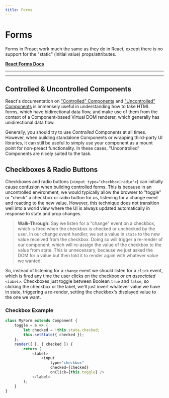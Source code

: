 ```yaml
---
title: Forms
---
```


# Forms


Forms in Preact work much the same as they do in React, except there is no support for the "static" (initial value) props/attributes.

**[React Forms Docs](https://reactjs.org/docs/forms.html)**

---

<div><toc></toc></div>

---

## Controlled & Uncontrolled Components

React's documentation on ["Controlled" Components](https://reactjs.org/docs/forms.html#controlled-components) and ["Uncontrolled" Components](https://reactjs.org/docs/uncontrolled-components.html) is immensely useful in understanding how to take HTML forms, which have bidirectional data flow, and make use of them from the context of a Component-based Virtual DOM renderer, which generally has unidirectional data flow.

Generally, you should try to use _Controlled_ Components at all times.  However, when building standalone Components or wrapping third-party UI libraries, it can still be useful to simply use your component as a mount point for non-preact functionality.  In these cases, "Uncontrolled" Components are nicely suited to the task.


## Checkboxes & Radio Buttons

Checkboxes and radio buttons (`<input type="checkbox|radio">`) can initially cause confusion when building controlled forms. This is because in an uncontrolled environment, we would typically allow the browser to "toggle" or "check" a checkbox or radio button for us, listening for a change event and reacting to the new value.  However, this technique does not transition well into a world view where the UI is always updated automatically in response to state and prop changes.

> **Walk-Through:** Say we listen for a "change" event on a checkbox, which is fired when the checkbox is checked or unchecked by the user.  In our change event handler, we set a value in `state` to the new value received from the checkbox.  Doing so will trigger a re-render of our component, which will re-assign the value of the checkbox to the value from state.  This is unnecessary, because we just asked the DOM for a value but then told it to render again with whatever value we wanted.

So, instead of listening for a `change` event we should listen for a `click` event, which is fired any time the user clicks on the checkbox _or an associated `<label>`_.  Checkboxes just toggle between Boolean `true` and `false`, so clicking the checkbox or the label, we'll just invert whatever value we have in state, triggering a re-render, setting the checkbox's displayed value to the one we want.

### Checkbox Example

```js
class MyForm extends Component {
    toggle = e => {
        let checked = !this.state.checked;
        this.setState({ checked });
    };
    render({ }, { checked }) {
        return (
            <label>
                <input
                    type="checkbox"
                    checked={checked}
                    onClick={this.toggle} />
            </label>
        );
    }
}
```

